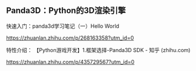 ## Panda3D：Python的3D渲染引擎

快速入门：panda3d学习笔记（一）Hello World

https://zhuanlan.zhihu.com/p/268163358?utm_id=0

特性介绍： 【Python游戏开发】1.框架选择-Panda3D SDK - 知乎 (zhihu.com)

https://zhuanlan.zhihu.com/p/435729567?utm_id=0